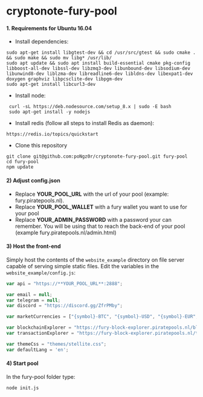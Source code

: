 cryptonote-fury-pool
======================

#### 1. Requirements for Ubuntu 16.04
* Install dependencies:
```
sudo apt-get install libgtest-dev && cd /usr/src/gtest && sudo cmake . && sudo make && sudo mv libg* /usr/lib/
sudo apt update && sudo apt install build-essential cmake pkg-config libboost-all-dev libssl-dev libzmq3-dev libunbound-dev libsodium-dev libunwind8-dev liblzma-dev libreadline6-dev libldns-dev libexpat1-dev doxygen graphviz libpcsclite-dev libpgm-dev
sudo apt-get install libcurl3-dev
```

* Install node: 
 ```
  curl -sL https://deb.nodesource.com/setup_8.x | sudo -E bash
  sudo apt-get install -y nodejs
```

* Install redis (follow all steps to install Redis as daemon):
```
https://redis.io/topics/quickstart
 ```

* Clone this repository
```
git clone git@github.com:poNgz0r/cryptonote-fury-pool.git fury-pool
cd fury-pool
npm update
```

#### 2) Adjust config.json
- Replace **YOUR_POOL_URL** with the url of your pool (example: fury.piratepools.nl).
- Replace **YOUR_POOL_WALLET** with a fury wallet you want to use for your pool
- Replace **YOUR_ADMIN_PASSWORD** with a password your can remember. You will be using that to reach the back-end of your pool (example fury.piratepools.nl/admin.html)


#### 3) Host the front-end
Simply host the contents of the `website_example` directory on file server capable of serving simple static files. Edit the variables in the `website_example/config.js`:

```javascript
var api = "https://**YOUR_POOL_URL**:2888";

var email = null;
var telegram = null;
var discord = "https://discord.gg/ZfrPMby";

var marketCurrencies = ["{symbol}-BTC", "{symbol}-USD", "{symbol}-EUR", "{symbol}-CAD"];

var blockchainExplorer = "https://fury-block-explorer.piratepools.nl/block/{id}";
var transactionExplorer = "https://fury-block-explorer.piratepools.nl/tx/{id}";

var themeCss = "themes/stellite.css";
var defaultLang = 'en';
```

#### 4) Start pool
In the fury-pool folder type:
```
node init.js
```
